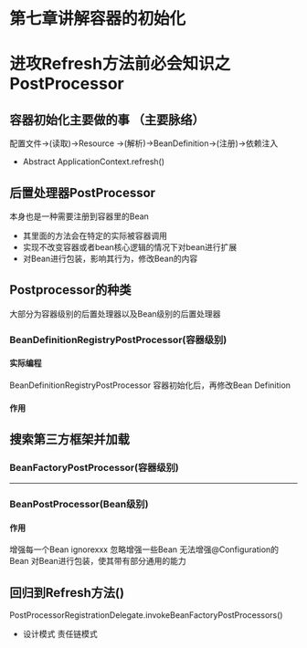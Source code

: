 # 第七章讲解容器的初始化
# 进攻Refresh方法前必会知识之PostProcessor
## 容器初始化主要做的事 （主要脉络）
配置文件->(读取)->Resource ->(解析)->BeanDefinition->(注册)->依赖注入
* Abstract
ApplicationContext.refresh()

## 后置处理器PostProcessor
本身也是一种需要注册到容器里的Bean
* 其里面的方法会在特定的实际被容器调用
* 实现不改变容器或者bean核心逻辑的情况下对bean进行扩展
* 对Bean进行包装，影响其行为，修改Bean的内容

## Postprocessor的种类
大部分为容器级别的后置处理器以及Bean级别的后置处理器
### BeanDefinitionRegistryPostProcessor(容器级别)
#### 实际编程
BeanDefinitionRegistryPostProcessor
容器初始化后，再修改Bean Definition 
#### 作用
搜索第三方框架并加载
---
### BeanFactoryPostProcessor(容器级别)
---
### BeanPostProcessor(Bean级别)
#### 作用
增强每一个Bean
ignorexxx 忽略增强一些Bean
无法增强@Configuration的Bean
对Bean进行包装，使其带有部分通用的能力

## 回归到Refresh方法()
PostProcessorRegistrationDelegate.invokeBeanFactoryPostProcessors()
* 设计模式 责任链模式


